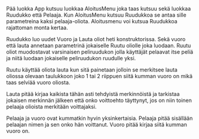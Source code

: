 Pää luokka App kutsuu luokkaa AloitusMenu joka taas kutsuu sekä luokkaa 
Ruudukko että Pelaaja. Kun AloitusMenu kutsuu Ruudukkoa se antaa sille 
parametreina kaksi pelaaja-oliota. Aloitusmenu voi kutsua Ruudukkoa 
rajattoman monta kertaa. 

Ruudukko luo uudet Vuoro ja Lauta oliot heti konstruktorissa. Sekä 
vuoro että lauta annetaan parametrinä jokaiselle Ruutu oliolle joka luodaan.
Ruutu oliot muodostavat varsinaisen peliruudukon jolla käyttäjät pelaavat
itse peliä ja niitä luodaan jokaiselle peliruudukon ruudulle yksi.

Ruutu käyttää oliota lauta kun sitä painetaan jolloin se merkitsee lauta
oliossa olevaan taulukkoon joko 1 tai 2 riippuen siitä kumman vuoro on mikä taas
selviää vuoro oliosta.

Lauta pitää kirjaa kaikista tähän asti tehdyistä merkinnöistä ja tarkistaa jokaisen 
merkinnän jälkeen että onko voittoehto täyttynyt, jos on niin toinen pelaaja olioista 
merkitään voittajaksi.

Pelaaja ja vuoro ovat kummatkin hyvin yksinkertaisia. Pelaaja pitää sisällään pelaajan nimen
ja sen onko hän voittanut. Vuoro pitää kirjaa siitä kumman vuoro on.